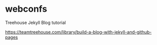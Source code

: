# webconfs

Treehouse Jekyll Blog tutorial

https://teamtreehouse.com/library/build-a-blog-with-jekyll-and-github-pages
